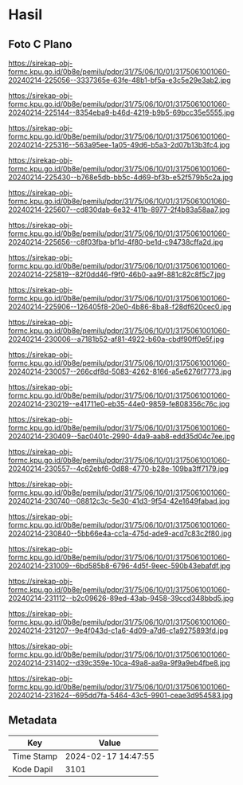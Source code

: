 # Hasil

## Foto C Plano

https://sirekap-obj-formc.kpu.go.id/0b8e/pemilu/pdpr/31/75/06/10/01/3175061001060-20240214-225056--3337365e-63fe-48b1-bf5a-e3c5e29e3ab2.jpg

https://sirekap-obj-formc.kpu.go.id/0b8e/pemilu/pdpr/31/75/06/10/01/3175061001060-20240214-225144--8354eba9-b46d-4219-b9b5-69bcc35e5555.jpg

https://sirekap-obj-formc.kpu.go.id/0b8e/pemilu/pdpr/31/75/06/10/01/3175061001060-20240214-225316--563a95ee-1a05-49d6-b5a3-2d07b13b3fc4.jpg

https://sirekap-obj-formc.kpu.go.id/0b8e/pemilu/pdpr/31/75/06/10/01/3175061001060-20240214-225430--b768e5db-bb5c-4d69-bf3b-e52f579b5c2a.jpg

https://sirekap-obj-formc.kpu.go.id/0b8e/pemilu/pdpr/31/75/06/10/01/3175061001060-20240214-225607--cd830dab-6e32-411b-8977-2f4b83a58aa7.jpg

https://sirekap-obj-formc.kpu.go.id/0b8e/pemilu/pdpr/31/75/06/10/01/3175061001060-20240214-225656--c8f03fba-bf1d-4f80-be1d-c94738cffa2d.jpg

https://sirekap-obj-formc.kpu.go.id/0b8e/pemilu/pdpr/31/75/06/10/01/3175061001060-20240214-225819--82f0dd46-f9f0-46b0-aa9f-881c82c8f5c7.jpg

https://sirekap-obj-formc.kpu.go.id/0b8e/pemilu/pdpr/31/75/06/10/01/3175061001060-20240214-225906--126405f8-20e0-4b86-8ba8-f28df620cec0.jpg

https://sirekap-obj-formc.kpu.go.id/0b8e/pemilu/pdpr/31/75/06/10/01/3175061001060-20240214-230006--a7181b52-af81-4922-b60a-cbdf90ff0e5f.jpg

https://sirekap-obj-formc.kpu.go.id/0b8e/pemilu/pdpr/31/75/06/10/01/3175061001060-20240214-230057--266cdf8d-5083-4262-8166-a5e6276f7773.jpg

https://sirekap-obj-formc.kpu.go.id/0b8e/pemilu/pdpr/31/75/06/10/01/3175061001060-20240214-230219--e41711e0-eb35-44e0-9859-fe808356c76c.jpg

https://sirekap-obj-formc.kpu.go.id/0b8e/pemilu/pdpr/31/75/06/10/01/3175061001060-20240214-230409--5ac0401c-2990-4da9-aab8-edd35d04c7ee.jpg

https://sirekap-obj-formc.kpu.go.id/0b8e/pemilu/pdpr/31/75/06/10/01/3175061001060-20240214-230557--4c62ebf6-0d88-4770-b28e-109ba3ff7179.jpg

https://sirekap-obj-formc.kpu.go.id/0b8e/pemilu/pdpr/31/75/06/10/01/3175061001060-20240214-230740--08812c3c-5e30-41d3-9f54-42e1649fabad.jpg

https://sirekap-obj-formc.kpu.go.id/0b8e/pemilu/pdpr/31/75/06/10/01/3175061001060-20240214-230840--5bb66e4a-cc1a-475d-ade9-acd7c83c2f80.jpg

https://sirekap-obj-formc.kpu.go.id/0b8e/pemilu/pdpr/31/75/06/10/01/3175061001060-20240214-231009--6bd585b8-6796-4d5f-9eec-590b43ebafdf.jpg

https://sirekap-obj-formc.kpu.go.id/0b8e/pemilu/pdpr/31/75/06/10/01/3175061001060-20240214-231112--b2c09626-89ed-43ab-9458-39ccd348bbd5.jpg

https://sirekap-obj-formc.kpu.go.id/0b8e/pemilu/pdpr/31/75/06/10/01/3175061001060-20240214-231207--9e4f043d-c1a6-4d09-a7d6-c1a9275893fd.jpg

https://sirekap-obj-formc.kpu.go.id/0b8e/pemilu/pdpr/31/75/06/10/01/3175061001060-20240214-231402--d39c359e-10ca-49a8-aa9a-9f9a9eb4fbe8.jpg

https://sirekap-obj-formc.kpu.go.id/0b8e/pemilu/pdpr/31/75/06/10/01/3175061001060-20240214-231624--695dd7fa-5464-43c5-9901-ceae3d954583.jpg


## Metadata

| Key        | Value               |
| ---------- | ------------------- |
| Time Stamp | 2024-02-17 14:47:55 |
| Kode Dapil | 3101                |



